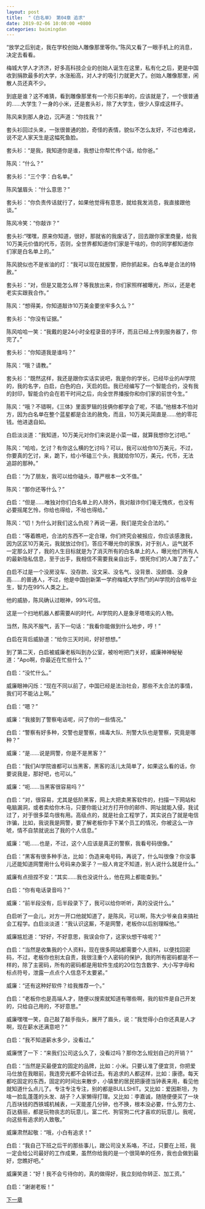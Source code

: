 ```yaml
---
layout: post
title:  "《白名单》 第04章 追求"
date: 2019-02-06 10:00:00 +0800
categories: baimingdan
---
```

“放学之后别走，我在学校创始人雕像那里等你。”陈风又看了一眼手机上的消息，决定去看看。

梅城大学人才济济，好多高科技企业的创始人诞生在这里，私有化之后，更是中国收到捐款最多的大学，水涨船高，对人才的吸引力就更大了。创始人雕像那里，闲散人员还真不少。

到底是谁？这不难猜，看到雕像那里有一个形只影单的，应该就是了，一个很普通的……大学生？一身的小米，还是套头衫，除了大学生，很少人穿成这样子。

陈风来到那人身边，沉声道：“你找我？”

套头衫回过头来，一张很普通的脸，奇怪的表情，貌似不怎么友好，不过也难说，说不定人家天生是这幅死鱼脸。

套头衫：“是我，我知道你是谁，我想让你帮忙传个话，给你爸。”

陈风：“什么？”

套头衫：“三个字：白名单。”

陈风皱眉头：“什么意思？”

套头衫：“你负责传话就行了，如果他觉得有意思，就给我发消息，我直接跟他谈。”

陈风冷笑：“你敲诈？”

套头衫:“嘿嘿，原来你知道，很好，那就省的我废话了，回去跟你家里商量，给我10万美元价值的代币，否则，全世界都知道你们家是干啥的，你的同学都知道你们家是白名单上的。”

陈风貌似也不是省油的灯：“我可以现在就报警，把你抓起来。白名单是合法的特赦。”

套头衫：“对，但是又能怎么样？等我放出来，你们家照样被曝光，所以，还是老老实实跟我合作。”

陈风：“想得美，你知道敲诈10万美金要坐牢多久么？”

套头衫：“你没有证据。”

陈风哈哈一笑：“我戴的是24小时全程录音的手环，而且已经上传到服务器了，你完了。”

套头衫：“你知道我是谁吗？”

陈风：“哦？请教。”

套头衫：“既然这样，我还是跟你实话实说吧，我是你的学长，已经毕业的AI学院的，我的名字，白启，白色的白，天启的启。我已经编写了一个智能合约，没有我的封印，智能合约会在若干时间之后，向全世界播报你和你们家的前世今生。”

陈风：“哦？不错啊，《三体》里面罗辑的技俩你都学会了呢，不错。”他根本不怕对方，因为白名单在整个蓝星都是合法的赦免，而且，10万美元简直是……他的零花钱。他进退自如。

白启淡淡道：“我知道，10万美元对你们来说是小菜一碟，就算我想你乞讨吧。”

陈风：“哈哈，乞讨？有你这么横的乞讨吗？可以，我可以给你10万美元，不过，你要真的乞讨，来，跪下，给小爷磕三个头，我就给你10万，美元，代币，无法追踪的那种。”

白启：“为了朋友，我可以给你磕头，尊严根本一文不值。”

陈风：“那你还等什么？”

白启：“但是……唯独对你们白名单上的人除外，我对敲诈你们毫无愧疚，也没有必要摇尾乞怜，你给也得给，不给也得给。”

陈风：“切！为什么对我们这么仇视？再说一遍，我们是完全合法的。”

白启：“等着瞧吧，合法的东西不一定合理，你们终究会被报应，你应该感激我，因为区区10万美元，我就放过你们，答应不曝光你的家族，对于别人，运气就不一定那么好了，我的人生目标就是为了消灭所有的白名单上的人，曝光他们所有人的最新隐私信息，至于出手，我相信不需要我亲自出手，恨死你们的人海了去了。”

白启不过是一个没房没车、没存款、没文采、没名气、没背景、没颜值、没身高……的普通人，不过，他是中国创新第一学府梅城大学热门的AI学院的合格毕业生，智力在99%人类之上。

他的威胁，陈风确认过眼神，99%可信。

这是一个扫地机器人都需要AI的时代，AI学院的人是象牙塔塔尖的人物。

当然，陈风不服气，丢下一句话：“我看你能做到什么地步，哼！”

白启在背后威胁道：“给你三天时间，好好想想。”

到了第二天，白启被威廉老板叫到办公室，被吩咐把门关好，威廉神神秘秘道：“Apo啊，你最近在忙些什么？”

白启：“没忙什么。”

威廉眼神闪烁：“现在不同以前了，中国已经是法治社会，那些不太合法的事情，我们可不能沾上啊。”

白启：“嗯？”

威廉：“我接到了警察电话呢，问了你的一些情况。”

白启：“警察有好多种，交警也是警察，缉毒大队、刑警大队也是警察，究竟是哪种？”

威廉：“是……说是网警，你是不是黑客？”

白启：“我们AI学院谁都可以当黑客，黑客的活儿太简单了，如果这么看的话，你要说我是，那好吧，也可以。”

威廉：“呃……当黑客很容易吗？”

白启：“对，很容易，尤其是低阶黑客，网上大把卖黑客软件的，扫描一下网站和电脑漏洞，或者卖给你木马，只要你能让对方打开你的邮件、网址就能入侵，我试过了，对于很多菜鸟很有用。高级点的，就是社会工程学了，其实说白了就是电信诈骗，比如，我说我是网警，要了解老板你手下某个员工的情况，你被这么一诈唬，情不自禁就说出了我的个人信息。”

威廉：“呃……也是，不过，这个人应该是真正的警察，我看号码很像。”

白启：“黑客有很多种手法，比如：伪造来电号码，再说了，什么叫很像？你没事儿还能知道网警用什么号码来办案子？一般人肯定不知道，别人说什么就是什么。”

威廉有点扭捏不安：“其实……我也没说什么，他在网上都能查到。”

白启：“你有电话录音吗？”

威廉：“前半段没有，后半段录下了，我可以给你听听，真的没说什么。”

白启听了一会儿，对方一开口他就知道了，是陈风，可以啊，陈大少爷亲自来搞社会工程学。白启淡淡道：“我认识这厮，不是网警，老板你以后别理睬他。”

威廉尴尬道：“好好，不好意思，我误会你了，这家伙想干啥呢？”

白启：“当然是收集我的个人资料，现在很多网站都需要个人资料，以便找回密码，不过，老板你也别太自责，我很注重个人密码的保护，我的所有密码都是不一样的，除了主密码，所有的密码都是用软件生成的20位包含数字、大小写字母和标点符号，泄露一点点个人信息不太要紧。”

威廉：“还有这种好软件？给我推荐一个。”

白启：“老板你也是高端人才，随便以搜索就知道有哪些啊，我的软件是自己开发的，只给自己用的，不好意思。”

威廉嘿嘿一笑，自己敲了敲手指头，展开了眉头，说：“我觉得小白你还真是人才啊，现在薪水还满意吧？”

白启：“我不知道薪水多少，没看过。”

威廉愣了一下：“来我们公司这么久了，没看过吗？那你怎么规划自己的开销？”

白启：“当然是买最便宜的固定的品牌，比如：小米。只要认准了便宜货，你把爱马仕放在我眼前，我连旁光都不会转过去。有追求的人都这样，比如：康德。每天都吃固定的东西，固定的时间出来散步，小镇里的居民把康德当钟表来用，看见他就知道什么点儿了。专注专注专注，别的都是BULLSHIT。又比如：爱因斯坦，为啥一脸乱蓬蓬的头发、胡子？人家懒得打理。又比如：李嘉诚，随随便便买了一块几百块钱的西铁城机械表，一天能差几分钟，也不换，根本没必要，什么劳力士、百达翡丽，都是玩物丧志的玩意儿，富二代、狗官狗二代才喜欢的玩意儿。我呢，向这些有追求的人致敬。”

威廉肃然起敬：“哦，小白有追求！”

白启：“我自己下班之后干的那些事儿，跟公司没关系咯，不过，只要在上班，我一定会给公司最好的工作成果，虽然你给我的是一个很简单的任务，我也会做到最好，您瞧好吧。”

威廉笑道：“好！我不会亏待你的，真的做得好，我立刻给你转正、加工资。”

白启：“谢谢老板！”

[下一章](/baimingdan/2019/02/07/05.html)
